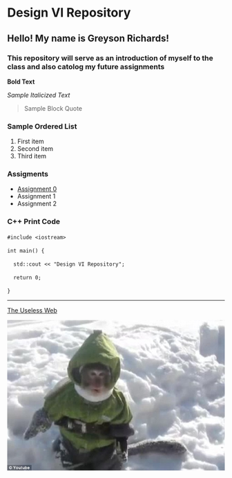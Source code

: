 # Design VI Repository
## Hello! My name is Greyson Richards!
### This repository will serve as an introduction of myself to the class and also catolog my future assignments

**Bold Text**

*Sample Italicized Text*

>Sample Block Quote

### Sample Ordered List
1. First item
2. Second item
3. Third item

### Assigments
- [Assignment 0](https://github.com/grichard17/EE322-A/blob/main/README.md)
- Assignment 1
- Assignment 2

### C++ Print Code
`#include <iostream>`

`int main() {`

`  std::cout << "Design VI Repository";`

`  return 0;`

`}`

---
[The Useless Web](https://theuselessweb.com)

![Snow Macaque in Winter Clothes](snowmacaque.jpg)
